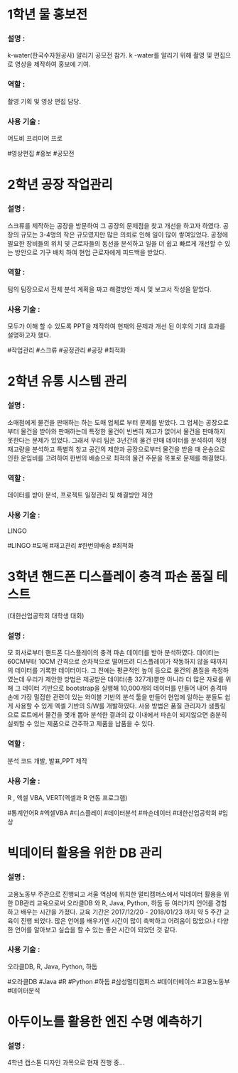 # 1학년 물 홍보전
### 설명 : 
k-water(한국수자원공사) 알리기 공모전 참가. k -water를 알리기 위해 촬영 및 편집으로 영상을 제작하여 홍보에 기여. 
### 역할 :
 촬영 기획 및 영상 편집 담당. 
### 사용 기술 : 
어도비 프리미어 프로 



\#영상편집 #홍보 #공모전 





# 2학년 공장 작업관리 
### 설명 :
 스크류를 제작하는 공장을 방문하여 그 공장의 문제점을 찾고 개선을 하고자 하였다. 공장의 규모는 3-4명의 작은 규모였지만 많은 의뢰로 인해 일이 많이 쌓여있었다. 공정에 필요한 장비들의 위치 및 근로자들의 동선을 분석하고 일을 더 쉽고 빠르게 개선할 수 있는 방안으로 기구 배치 하여 현업 근로자에게 피드백을 받았다.
### 역할 : 
팀의 팀장으로서 전체 분석 계획을 짜고 해결방안 제시 및 보고서 작성을 맡았다. 
### 사용 기술 :
 모두가 이해 할 수 있도록 PPT을 제작하여 현재의 문제과 개선 된 이후의 기대 효과를 설명하고자 했다.



\#작업관리 #스크류 #공정관리 #공장 #최적화





# 2학년 유통 시스템 관리
### 설명 : 
소매점에게 물건을 판매하는 하는 도매 업체로 부터 문제를 받았다. 그 업체는 공장으로부터 물건을 받아와 판매하는데 특정한 물건이 빈번히 재고가 없어서 물건을 판매하지 못한다는 문제가 있었다. 그래서 우리 팀은 3년간의 물건 판매 데이터를 분석하여 적정 재고량을 분석하고 특별히 창고 공간의 제한과 공장으로부터 물건을 받을 때 운송으로 인한 운임비를 고려하여 한번의 배송으로 최적의 물건 주문을 목표로 문제를 해결했다. 
### 역할 : 
데이터를 받아 분석, 프로젝트 일정관리 및 해결방안 제안
### 사용 기술 :
 LINGO



\#LINGO #도매 #재고관리 #한번의배송 #최적화






# 3학년 핸드폰 디스플레이 충격 파손 품질 테스트 
(대한산업공학회 대학생 대회)
### 설명 : 
모 회사로부터 핸드폰 디스플레이의 충격 파손 데이터를 받아 분석하였다. 데이터는 60CM부터 10CM 간격으로 순차적으로 떨어뜨려 디스플레이가 작동하지 않을 때까지의 데이터를 기록한 데이터이다. 그 전에는 평균적인 높이 등으로 물건의 품질을 측정하였는데 우리가 제안한 방법은 제공받은 데이터(총 327개)뿐만 아니라 더 많은 자료를 위해 그 데이터 기반으로 bootstrap을 실행해 10,000개의 데이터를 만들어 내어 충격파손에 가장 밀접한 관련이 있는 와이블 기반의 분석 툴을 만들어 현업에 일하는 분들도 쉽게 사용할 수 있게 엑셀 기반의 S/W를 개발하였다. 사용 방법은 품질 관리자가 샘플링으로 로트에서 물건을 몇개 뽑아 분석한 결과의 값 이내에서 파손이 되지않으면 충분히 실뢰할 수 있는 제품으로 간주하고 제품을 납품을 수 있다. 
 ### 역할 :
 분석 코드 개발, 발표,PPT 제작
 ### 사용 기술 :
 R , 엑셀 VBA, VERT(엑셀과 R 연동 프로그램)



 \#통계언어R #엑셀VBA #디스플레이 #데이터분석 #파손데이터 #대한산업공학회 #입상





# 빅데이터 활용을 위한 DB 관리 

### 설명 : 

고용노동부 주관으로 진행되고 서울 역삼에 위치한 멀티캠퍼스에서 빅데이터 활용을 위한 DB관리 교육으로써 오라클DB 와 R,  Java, Python, 하둡 등 여러가지 언어를 경험하고 배우는 시간을 가졌다. 교육 기간은 2017/12/20 - 2018/01/23 까지 약 5 주간 교육이 진행 되었다. 많은 언어를 배우기엔 시간이 많이 촉박하고 어려움이 많았으나 다양한 언어를 알아보고 실습을 할 수 있는 좋은 시간이 되었던 것 같다.



### 사용 기술 :

오라클DB, R, Java, Python, 하둡



\#오라클DB #Java #R #Python #하둡 #삼성멀티캠퍼스 #데이터베이스 #고용노동부 #데이터분석

# 아두이노를 활용한 엔진 수명 예측하기 

### 설명 : 

4학년 캡스톤 디자인 과목으로 현재 진행 중... 
